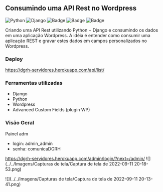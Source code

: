 ## Consumindo uma API Rest no Wordpress
![Python](https://img.shields.io/badge/python-3670A0?style=for-the-badge&logo=python&logoColor=ffdd54)
![Django](https://img.shields.io/badge/django-%23092E20.svg?style=for-the-badge&logo=django&logoColor=white)
![Badge](https://img.shields.io/badge/JavaScript-F7DF1E?style=for-the-badge&logo=javascript&logoColor=black)
![Badge](https://img.shields.io/badge/CSS-239120?&style=for-the-badge&logo=css3&logoColor=white)
![Badge](https://img.shields.io/badge/HTML5-E34F26?style=for-the-badge&logo=html5&logoColor=white)


Criando uma API Rest utilizando Python + Django e consumindo os dados
em uma aplicação Wordpress.
A idéia é entender como consumir uma aplicação REST e gravar estes dados em campos personalizados no Wordpress.


### Deploy

https://dgrh-servidores.herokuapp.com/api/list/


### Ferramentas utilizadas

- Django
- Python
- Wordpress
- Advanced Custom Fields (plugin WP)


### Visão Geral

Painel adm
- login: admin_admin
- senha: comunicaDGRH

https://dgrh-servidores.herokuapp.com/admin/login/?next=/admin/
![](../../Imagens/Capturas de tela/Captura de tela de 2022-09-11 20-18-53.png)

![](../../Imagens/Capturas de tela/Captura de tela de 2022-09-11 20-13-41.png)

